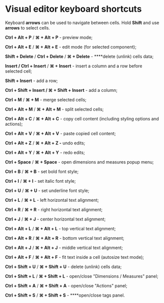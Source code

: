 # Visual editor keyboard shortcuts

Keyboard **arrows** can be used to navigate between cells. Hold **Shift** and use **arrows** to select cells.

**Ctrl + Alt + P**  / **⌘ + Alt + P** - preview mode;

**Ctrl + Alt + E**  / **⌘ + Alt + E** - edit mode \(for selected component\);

**Shift + Delete** / **Ctrl + Delete** / **⌘ + Delete** - ****delete \(unlink\) cells data;

**Insert / Ctrl + Insert** / **⌘ + Insert** - insert a column and a row before selected cell;

**Shift + Insert** - add a row;

**Ctrl + Shift + Insert / ⌘ + Shift + Insert**  - add a column;

**Ctrl + M** / **⌘ + M** - merge selected cells;

**Ctrl + Alt + M** / **⌘ + Alt + M** - split selected cells;

**Ctrl + Alt + C**  / **⌘ + Alt + C** - copy cell content \(including styling options and actions\);

**Ctrl + Alt + V** / **⌘ + Alt + V** - paste copied cell content;

**Ctrl + Alt + Z** / **⌘ + Alt + Z -** undo edits;

**Ctrl + Alt + Y** / **⌘ + Alt + Y** - redo edits;

**Ctrl + Space** / **⌘ + Space** - open dimensions and measures popup menu;

**Ctrl + B** / **⌘ + B** - set bold font style;

**Ctrl + I** / **⌘ + I** - set italic font style;

**Ctrl + U** / **⌘ + U** - set underline font style;

**Ctrl + L** / **⌘ + L** - left horizontal text alignment;

**Ctrl + R** / **⌘ + R** - right horizontal text alignment;

**Ctrl + J** / **⌘ + J** - center horizontal text alignment;

**Ctrl + Alt + L** / **⌘ + Alt + L** - top vertical text alignment;

**Ctrl + Alt + R** / **⌘ + Alt + R** - bottom vertical text alignment;

**Ctrl + Alt + J** / **⌘ + Alt + J** - middle vertical text alignment;

**Ctrl + Alt + F** / **⌘ + Alt + F** - fit text inside a cell \(autosize text mode\);

**Ctrl + Shift + U** / **⌘ + Shift + U** - delete \(unlink\) cells data;

**Ctrl + Shift + L** / **⌘ + Shift + L** - open/close "Dimensions / Measures" panel;

**Ctrl + Shift + A** / **⌘ + Shift + A** - open/close "Actions" panel;

**Ctrl + Shift + S** / **⌘ + Shift + S** -  ****open/close tags panel.









